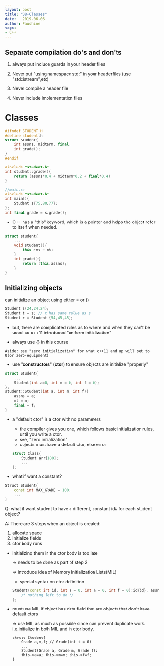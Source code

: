 ```yaml
---
layout: post
title: "08-Classes"
date:   2019-06-06
author: Faushine
tags: 
- C++
---
```


## Separate compilation do's and don'ts

1) always put include guards in your header files
   
2) Never put "using namespace std;" in your headerfiles (use "std::istream",etc)
   
3) Never compile a header file
   
4) Never include implementation files

# Classes

```c++
#ifndef STUDENT_H
#define student.h
struct Student{
    int assns, midterm, final;
    int grade();
}
#endif
```

```c++
#include "student.h"
int student::grade(){
    return (assns*0.4 + midterm*0.2 + final*0.4)
}
```

```c++
//main.cc
#include "student.h"
int main(){
    Student s{75,80,77};
};
int final grade = s.grade();
```

- C++ has a "this" keyword, which is a pointer and helps the object refer to itself when needed.

```c++
struct student{
    ...
    void student(){
        this->mt = mt;
    }
    int grade(){
        return (this.assns);
    }
}
```

## Initializing objects

can initialize an object using either = or ()

```c++
Student s(24,24,24);
Student t = s; // t has same value as s
Student r = Student {54,45,45};
```

- but, there are complicated rules as to where and when they can't be used, so c++11 introduced "uniform initialization"

- always use {} in this course

>
    Aside: see "zero initialization" for what c++11 and up will set to 0(or zero-equipment)


- use "**constructors**" (**ctor**) to ensure objects are initialize "properly"

```c++
struct Student{
    ...
    Student(int a=0, int m = 0, int f = 0);
};
student::Student(int a, int m, int f){
    assns = a;
    mt = m;
    final = f;
}
```

- a "default ctor" is a ctor with no parameters
    - the compiler gives you one, which follows basic initialization rules, until you write a ctor.
    - see, "zero initialization"
    - objects must have a default ctor, else error
    ```c++
    struct Class{
        Student arr[180];
        ...
    };
    ```

- what if want a constant?

```c++
Struct Student{
    const int MAX_GRADE = 100;
    ...
}
```

Q: what if want student to have a different, constant id# for each student object?

A: There are 3 steps when an object is created:

1. allocate space
2. initialize fields
3. ctor body runs

- initializing them in the ctor body is too late 

    => needs to be done as part of step 2
    
    => introduce idea of Memory Initialization Lists(MIL)

    - special syntax on ctor definition

    ```c++
    Student(const int id, int a = 0, int m = 0, int f = 0):id{id}, assns{a}, int {m}, final{f}{
        /* nothing left to do */
    };
    ```

- must use MIL if object has data field that are objects that don't have default ctors
    
    => use MIL as much as possible since can prevent duplicate work. i.e.initialize in both MIL and in ctor body.

    ```
    struct Student{
        Grade a,m,f; // Grade(int i = 0)
        ...
        Student(Grade a, Grade m, Grade f): 
        this->a=a; this->m=m; this->f=f; 
    }
    ```

